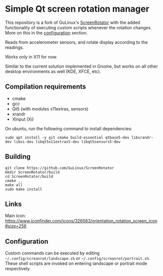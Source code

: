 # Simple Qt screen rotation manager

This repository is a fork of GuLinux's [ScreenRotator](https://github.com/GuLinux/ScreenRotator) 
with the added functionality of executing custom scripts whenever the rotation changes. More on this in the [configuration](#configuration) section.

Reads from accelerometer sensors, and rotate display according to the readings.

Works only in X11 for now.

Similar to the current solution implemented in Gnome, but works on all other desktop environments as well (KDE, XFCE, etc).

## Compilation requirements

 - cmake
 - gcc
 - Qt5 (with modules x11extras, sensors)
 - xrandr
 - XInput (Xi)
 
On ubuntu, run the following command to install dependencies:
```
sudo apt install -y git cmake build-essential qtbase5-dev libxrandr-dev libxi-dev libqt5x11extras5-dev libqt5sensors5-dev 
```

## Building
```
git clone https://github.com/GuLinux/ScreenRotator
mkdir ScreenRotator/build
cd ScreenRotator/build
cmake ..
make all
sudo make install
```

## Links

Main icon: https://www.iconfinder.com/icons/326583/orientation_rotation_screen_icon#size=256

## Configuration

Custom commands can be executed by editing `~/.config/screanrot/landscape.sh` or `~/.config/screanrot/portrait.sh`. 
These shell scripts are invoked on entering landscape or portrait mode respectively.
